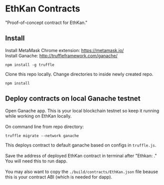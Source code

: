# EthKan Contracts

"Proof-of-concept contract for EthKan."

## Install
Install MetaMask Chrome extension: https://metamask.io/
<br>
Install Ganache: http://truffleframework.com/ganache/
```
npm install -g truffle
```
Clone this repo locally. Change directories to inside newly created repo.
```
npm install
```

## Deploy contracts on local Ganache testnet
Open Ganache app. This is your local blockchain testnet so keep it running while working on EthKan locally.
<br>
<br>
On command line from repo directory:
```
truffle migrate --network ganache
```
This deploys contract to default ganache based on configs in `truffle.js`.
<br>
<br>
Save the address of deployed EthKan contract in terminal after "Ethkan: ." You will need this to run dapp.
<br>
<br>
You may also want to copy the `./build/contracts/EthKan.json` file beause this is your contract ABI (which is needed for dapp).
